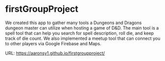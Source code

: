 # firstGroupProject

We created this app to gather many tools a Dungeons and Dragons dungeon master can utilize when hosting a game of D&D. The main tool is a spell tool that can help you search for spell description, roll die, and keep track of die count. We also implemented a meetup tool that can connect you to other players via Google Firebase and Maps.

URL: https://aaronsy1.github.io/firstgroupproject/

